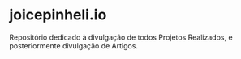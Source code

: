 # joicepinheli.io
Repositório dedicado à divulgação de todos Projetos Realizados, e posteriormente divulgação de Artigos.

